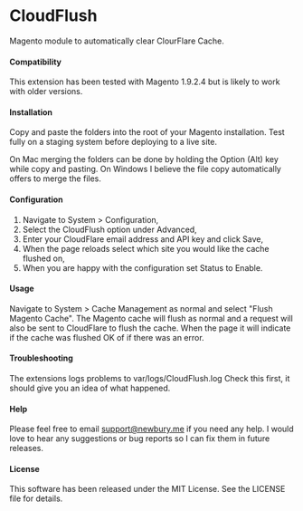 # CloudFlush
Magento module to automatically clear ClourFlare Cache.

#### Compatibility
This extension has been tested with Magento 1.9.2.4 but is likely to work with older versions.

#### Installation
Copy and paste the folders into the root of your Magento installation. Test fully on a staging system before deploying to a live site.

On Mac merging the folders can be done by holding the Option (Alt) key while copy and pasting.
On Windows I believe the file copy automatically offers to merge the files.

#### Configuration
1. Navigate to System > Configuration,
2. Select the CloudFlush option under Advanced,
3. Enter your CloudFlare email address and API key and click Save,
4. When the page reloads select which site you would like the cache flushed on,
5. When you are happy with the configuration set Status to Enable.

#### Usage
Navigate to System > Cache Management as normal and select "Flush Magento Cache". The Magento cache will flush as normal and a request will also be sent to CloudFlare to flush the cache. When the page it will indicate if the cache was flushed OK of if there was an error.

#### Troubleshooting
The extensions logs problems to var/logs/CloudFlush.log Check this first, it should give you an idea of what happened.

#### Help
Please feel free to email support@newbury.me if you need any help. I would love to hear any suggestions or bug reports so I can fix them in future releases.

#### License
This software has been released under the MIT License. See the LICENSE file for details.